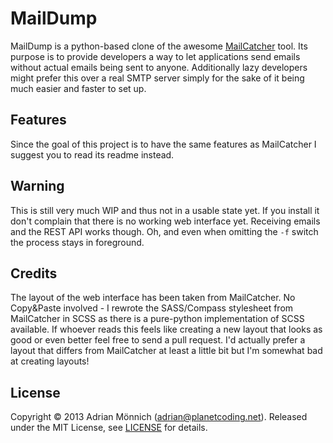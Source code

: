 # MailDump

MailDump is a python-based clone of the awesome [MailCatcher][mailcatcher] tool.
Its purpose is to provide developers a way to let applications send emails without actual emails being sent to anyone.
Additionally lazy developers might prefer this over a real SMTP server simply for the sake of it being much easier and
faster to set up.

## Features

Since the goal of this project is to have the same features as MailCatcher I suggest you to read its readme instead.

## Warning

This is still very much WIP and thus not in a usable state yet. If you install it don't complain that there is no
working web interface yet. Receiving emails and the REST API works though. Oh, and even when omitting the `-f` switch
the process stays in foreground.

## Credits

The layout of the web interface has been taken from MailCatcher. No Copy&Paste involved - I rewrote the SASS/Compass
stylesheet from MailCatcher in SCSS as there is a pure-python implementation of SCSS available.
If whoever reads this feels like creating a new layout that looks as good or even better feel free to send a pull
request. I'd actually prefer a layout that differs from MailCatcher at least a little bit but I'm somewhat bad at
creating layouts!

## License

Copyright © 2013 Adrian Mönnich (adrian@planetcoding.net). Released under the MIT License, see [LICENSE][license] for details.


  [mailcatcher]: https://github.com/sj26/mailcatcher/blob/master/README.md
  [license]: https://github.com/ThiefMaster/maildump/blob/master/LICENSE